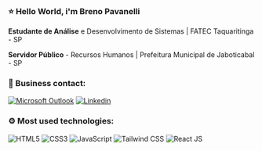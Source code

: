 ### ⭐ Hello World, i'm Breno Pavanelli
<p><strong>Estudante de Análise</strong> e Desenvolvimento de Sistemas | FATEC Taquaritinga - SP</p>
<p><strong>Servidor Público</strong> - Recursos Humanos | Prefeitura Municipal de Jaboticabal - SP</p>


<!--![Breno's GitHub stats](https://github-readme-stats.vercel.app/api?username=brenopavanelli&show_icons=true&theme=tokyonight)-->

### 📧 Business contact: 
[![Microsoft Outlook](https://img.shields.io/badge/Microsoft_Outlook-0078D4?style=for-the-badge&logo=microsoft-outlook&logoColor=white)](mailto:brenopavanelli@hotmail.com)
[![Linkedin](https://img.shields.io/badge/LinkedIn-0077B5?style=for-the-badge&logo=linkedin&logoColor=white)](https://www.linkedin.com/in/breno-pavanelli-1a36182b5/)

### ⚙️ Most used technologies:  

<div style="display: inline_block">
  <img align="center" alt="HTML5" src="https://img.shields.io/badge/HTML5-E34F26.svg?style=for-the-badge&logo=HTML5&logoColor=white">
  <img align="center" alt="CSS3" src="https://img.shields.io/badge/CSS3-1572B6.svg?style=for-the-badge&logo=CSS3&logoColor=white">
  <img align="center" alt="JavaScript" src="https://img.shields.io/badge/JavaScript-F7DF1E.svg?style=for-the-badge&logo=JavaScript&logoColor=black">
  <img align="center" alt="Tailwind CSS" src="https://img.shields.io/badge/Tailwind_CSS-grey?style=for-the-badge&logo=tailwind-css&logoColor=38B2AC">
  <img align="center" alt="React JS" src="https://img.shields.io/badge/-ReactJs-61DAFB?logo=react&logoColor=white&style=for-the-badge">
</div>
